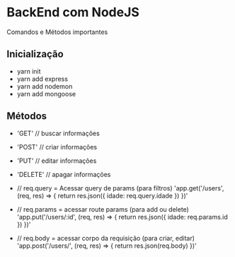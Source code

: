 # BackEnd com NodeJS

Comandos e Métodos importantes

## Inicialização

* yarn init
* yarn add express
* yarn add nodemon
* yarn add mongoose

## Métodos

* 'GET' // buscar informações
* 'POST' // criar informações
* 'PUT' // editar informações
* 'DELETE' // apagar informações

* // req.query = Acessar query de params (para filtros)
    'app.get('/users', (req, res) => {
      return res.json({ idade: req.query.idade })
    })'

* // req.params = acessar route params (para add ou delete)
    'app.put('/users/:id', (req, res) => {
      return res.json({ idade: req.params.id })
    })'

* // req.body = acessar corpo da requisição (para criar, editar)
    'app.post('/users/', (req, res) => {
      return res.json(req.body)
    })'

